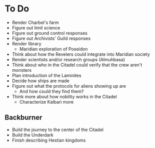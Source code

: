 # To Do

- Render Charbel's farm
- Figure out limit science
- Figure out ground control responses
- Figure out Archivists' Guild responses
- Render library
  - Maridian exploration of Poseidon
- Think about how the Revelers could integrate into Maridian society
- Render scientists and/or research groups (Almuhbasa)
- Think about who in the Citadel could verify that the crew aren't monsters
- Plan introduction of the Laminites
- Decide how ships are made
- Figure out what the protocols for aliens showing up are
  - And how could they find them?
- Think more about how nobility works in the Citadel
  - Characterize Kalbari more

## Backburner

- Build the journey to the center of the Citadel
- Build the Underdark
- Finish describing Hestian kingdoms
